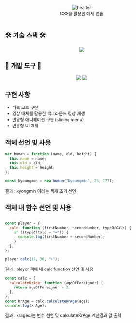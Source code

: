 <div align="center">
  <img src="https://capsule-render.vercel.app/api?type=waving&height=250&color=80ea6e&fontColor=363636&text=css%20%EC%98%88%EC%A0%9C%20%EC%97%B0%EC%8A%B5" alt="header"/>
</div>

<div align="center">
    CSS을 활용한 예제 연습
</div>
<br>

## 🛠️ 기술 스택 🛠️
<div align="center">
  <img src="https://img.shields.io/badge/javascript-F7DF1E?style=for-the-badge&logo=javascript&logoColor=black">  
</div>

## 🧰 개발 도구 🧰

<div align="center">
    <img src="https://img.shields.io/badge/visualstudiocode-007ACC?style=for-the-badge&logo=visualstudiocode&logoColor=white">
    <img src="https://img.shields.io/badge/gradle-02303A?style=for-the-badge&logo=gradle&logoColor=white">
</div>



## 구현 사항

- 다크 모드 구현
- 영상 매체를 활용한 백그라운드 영상 재생
- 반응형 애니메이션 구현 (sliding menu)
- 반응형 UI 제작

## 객체 선언 및 사용

```javascript
var human = function (name, old, height) {
  this.name = name;
  this.old = old;
  this.height = height;
};

const kyoungmin = new human("kyoungmin", 23, 177);
```
결과 : kyongmin 이라는 객체 초기 선언

## 객체 내 함수 선언 및 사용

```javascript

const player = {
  calc: function (firstNumber, secondNumber, typeOfCalc) {
    if ((typeOfCalc = "+")) {
      console.log(firstNumber + secondNumber);
    }
  },
};

player.calc(15, 30, "+");

```
결과 : player 객체 내 calc function 선언 및 사용

```javascript
const calc = {
  calculateKrAge: function (ageOfForeigner) {
    return ageOfForeigner + 2;
  },
};
const krAge = calc.calculateKrAge(age);
console.log(krAge);
```
결과 : krage라는 변수 선언 및 calculateKrAge 계산결과 값 출력
